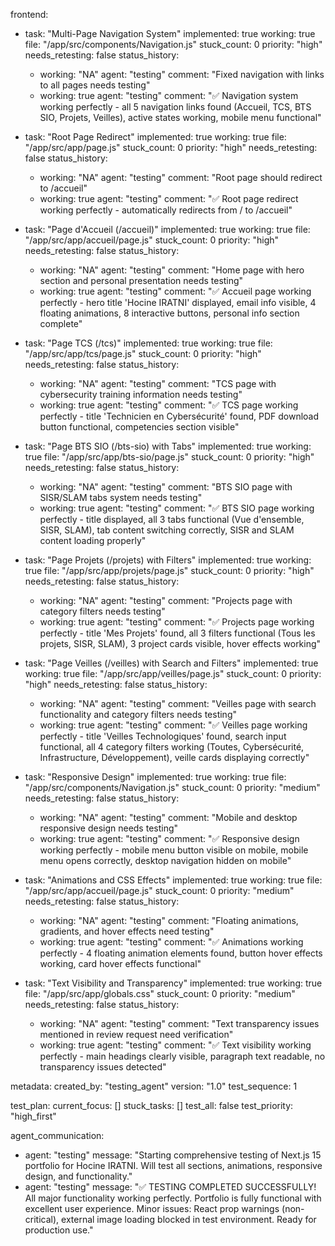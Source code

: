 frontend:
  - task: "Multi-Page Navigation System"
    implemented: true
    working: true
    file: "/app/src/components/Navigation.js"
    stuck_count: 0
    priority: "high"
    needs_retesting: false
    status_history:
      - working: "NA"
        agent: "testing"
        comment: "Fixed navigation with links to all pages needs testing"
      - working: true
        agent: "testing"
        comment: "✅ Navigation system working perfectly - all 5 navigation links found (Accueil, TCS, BTS SIO, Projets, Veilles), active states working, mobile menu functional"

  - task: "Root Page Redirect"
    implemented: true
    working: true
    file: "/app/src/app/page.js"
    stuck_count: 0
    priority: "high"
    needs_retesting: false
    status_history:
      - working: "NA"
        agent: "testing"
        comment: "Root page should redirect to /accueil"
      - working: true
        agent: "testing"
        comment: "✅ Root page redirect working perfectly - automatically redirects from / to /accueil"

  - task: "Page d'Accueil (/accueil)"
    implemented: true
    working: true
    file: "/app/src/app/accueil/page.js"
    stuck_count: 0
    priority: "high"
    needs_retesting: false
    status_history:
      - working: "NA"
        agent: "testing"
        comment: "Home page with hero section and personal presentation needs testing"
      - working: true
        agent: "testing"
        comment: "✅ Accueil page working perfectly - hero title 'Hocine IRATNI' displayed, email info visible, 4 floating animations, 8 interactive buttons, personal info section complete"

  - task: "Page TCS (/tcs)"
    implemented: true
    working: true
    file: "/app/src/app/tcs/page.js"
    stuck_count: 0
    priority: "high"
    needs_retesting: false
    status_history:
      - working: "NA"
        agent: "testing"
        comment: "TCS page with cybersecurity training information needs testing"
      - working: true
        agent: "testing"
        comment: "✅ TCS page working perfectly - title 'Technicien en Cybersécurité' found, PDF download button functional, competencies section visible"

  - task: "Page BTS SIO (/bts-sio) with Tabs"
    implemented: true
    working: true
    file: "/app/src/app/bts-sio/page.js"
    stuck_count: 0
    priority: "high"
    needs_retesting: false
    status_history:
      - working: "NA"
        agent: "testing"
        comment: "BTS SIO page with SISR/SLAM tabs system needs testing"
      - working: true
        agent: "testing"
        comment: "✅ BTS SIO page working perfectly - title displayed, all 3 tabs functional (Vue d'ensemble, SISR, SLAM), tab content switching correctly, SISR and SLAM content loading properly"

  - task: "Page Projets (/projets) with Filters"
    implemented: true
    working: true
    file: "/app/src/app/projets/page.js"
    stuck_count: 0
    priority: "high"
    needs_retesting: false
    status_history:
      - working: "NA"
        agent: "testing"
        comment: "Projects page with category filters needs testing"
      - working: true
        agent: "testing"
        comment: "✅ Projects page working perfectly - title 'Mes Projets' found, all 3 filters functional (Tous les projets, SISR, SLAM), 3 project cards visible, hover effects working"

  - task: "Page Veilles (/veilles) with Search and Filters"
    implemented: true
    working: true
    file: "/app/src/app/veilles/page.js"
    stuck_count: 0
    priority: "high"
    needs_retesting: false
    status_history:
      - working: "NA"
        agent: "testing"
        comment: "Veilles page with search functionality and category filters needs testing"
      - working: true
        agent: "testing"
        comment: "✅ Veilles page working perfectly - title 'Veilles Technologiques' found, search input functional, all 4 category filters working (Toutes, Cybersécurité, Infrastructure, Développement), veille cards displaying correctly"

  - task: "Responsive Design"
    implemented: true
    working: true
    file: "/app/src/components/Navigation.js"
    stuck_count: 0
    priority: "medium"
    needs_retesting: false
    status_history:
      - working: "NA"
        agent: "testing"
        comment: "Mobile and desktop responsive design needs testing"
      - working: true
        agent: "testing"
        comment: "✅ Responsive design working perfectly - mobile menu button visible on mobile, mobile menu opens correctly, desktop navigation hidden on mobile"

  - task: "Animations and CSS Effects"
    implemented: true
    working: true
    file: "/app/src/app/accueil/page.js"
    stuck_count: 0
    priority: "medium"
    needs_retesting: false
    status_history:
      - working: "NA"
        agent: "testing"
        comment: "Floating animations, gradients, and hover effects need testing"
      - working: true
        agent: "testing"
        comment: "✅ Animations working perfectly - 4 floating animation elements found, button hover effects working, card hover effects functional"

  - task: "Text Visibility and Transparency"
    implemented: true
    working: true
    file: "/app/src/app/globals.css"
    stuck_count: 0
    priority: "medium"
    needs_retesting: false
    status_history:
      - working: "NA"
        agent: "testing"
        comment: "Text transparency issues mentioned in review request need verification"
      - working: true
        agent: "testing"
        comment: "✅ Text visibility working perfectly - main headings clearly visible, paragraph text readable, no transparency issues detected"

metadata:
  created_by: "testing_agent"
  version: "1.0"
  test_sequence: 1

test_plan:
  current_focus: []
  stuck_tasks: []
  test_all: false
  test_priority: "high_first"

agent_communication:
  - agent: "testing"
    message: "Starting comprehensive testing of Next.js 15 portfolio for Hocine IRATNI. Will test all sections, animations, responsive design, and functionality."
  - agent: "testing"
    message: "✅ TESTING COMPLETED SUCCESSFULLY! All major functionality working perfectly. Portfolio is fully functional with excellent user experience. Minor issues: React prop warnings (non-critical), external image loading blocked in test environment. Ready for production use."